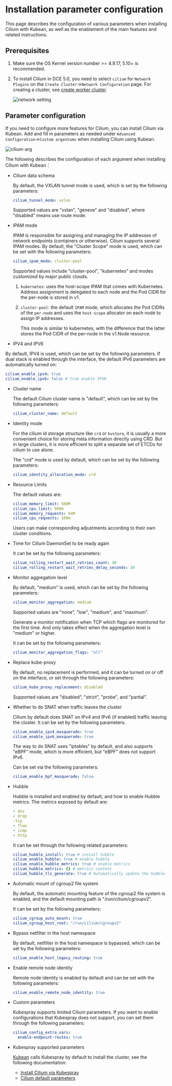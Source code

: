# Installation parameter configuration

This page describes the configuration of various parameters when installing Cilium with Kubean, as well as the enablement of the main features and related instructions.

## Prerequisites

1. Make sure the OS Kernel version number >= 4.9.17, 5.10+ is recommended.

2. To install Cilium in DCE 5.0, you need to select `cilium` for `Network Plugins` on the `Create Cluster`->`Network Configuration` page. For creating a cluster, see [create worker cluster](../../../kpanda/user-guide/clusters/create-cluster.md).

   ![network setting](https://docs.daocloud.io/daocloud-docs-images/docs/en/docs/network/images/cilium-install-1.png)

## Parameter configuration

If you need to configure more features for Cilium, you can install Cilium via Kubean. Add and fill in parameters as needed under `Advanced Configuration`->`Custom argentums` when installing Cilium using Kubean.

![cilium-arg](https://docs.daocloud.io/daocloud-docs-images/docs/en/docs/network/images/cilium-install-2.png)

The following describes the configuration of each argument when installing Cilium with Kubean：

- Cilium data schema

    By default, the VXLAN tunnel mode is used, which is set by the following parameters:

    ```yaml
    cilium_tunnel_mode: vxlan
    ```

    Supported values ​​are "vxlan", "geneve" and "disabled", where "disabled" means use route mode.

- IPAM mode

    IPAM is responsible for assigning and managing the IP addresses of network endpoints (containers or otherwise). Cilium supports several IPAM modes. By default, the "Cluster Scope" mode is used, which can be set with the following parameters:

    ```yaml
    cilium_ipam_mode: cluster-pool
    ```

    Supported values ​​include "cluster-pool", "kubernetes" and modes customized by major public clouds.

    1. `kubernetes`: uses the host-scope IPAM that comes with Kubernetes. Address assignment is delegated to each node and the Pod CIDR for the per-node is stored in v1.

    2. `cluster-pool`: the default `IPAM` mode, which allocates the Pod CIDRs of the `per-node` and uses the `host-scope` allocator on each node to assign IP addresses.

       This mode is similar to kubernetes, with the difference that the latter stores the Pod CIDR of the per-node in the v1.Node resource.

- IPV4 and IPV6

By default, IPV4 is used, which can be set by the following parameters. If dual stack is enabled through the interface, the default IPv6 parameters are automatically turned on:

```yaml
cilium_enable_ipv4: true
cilium_enable_ipv6: false # true enable IPV6
```

- Cluster name

    The default Cilium cluster name is "default", which can be set by the following parameters:

    ```yaml
    cilium_cluster_name: default
    ```

- Identity mode

    For the cilium id storage structure like `crd` or `kvstore`, it is usually a more convenient choice for storing meta information directly using CRD. But in large clusters, it is more efficient to split a separate set of ETCDs for cilium to use alone.

    The "crd" mode is used by default, which can be set by the following parameters:

    ```yaml
    cilium_identity_allocation_mode: crd
    ```

- Resource Limits

    The default values ​​are:

    ```yaml
    cilium_memory_limit: 500M
    cilium_cpu_limit: 500m
    cilium_memory_requests: 64M
    cilium_cpu_requests: 100m
    ```

    Users can make corresponding adjustments according to their own cluster conditions.

- Time for Cilium DaemonSet to be ready again

    It can be set by the following parameters:

    ```yaml
    cilium_rolling_restart_wait_retries_count: 30
    cilium_rolling_restart_wait_retries_delay_seconds: 10
    ```

- Monitor aggregation level

    By default, "medium" is used, which can be set by the following parameters:

    ```yaml
    cilium_monitor_aggregation: medium
    ```

    Supported values ​​are "none", "low", "medium", and "maximum".

    Generate a monitor notification when TCP which flags are monitored for the first time. And only takes effect when the aggregation level is "medium" or higher.

    It can be set by the following parameters:

    ```yaml
    cilium_monitor_aggregation_flags: "all"
    ```

- Replace kube-proxy

    By default, no replacement is performed, and it can be turned on or off on the interface, or set through the following parameters:

    ```yaml
    cilium_kube_proxy_replacement: disabled
    ```

    Supported values ​​are "disabled", "strict", "probe", and "partial".

- Whether to do SNAT when traffic leaves the cluster

    Cilium by default does SNAT on IPv4 and IPv6 (if enabled) traffic leaving the cluster. It can be set by the following parameters:

    ```yaml
    cilium_enable_ipv4_masquerade: true
    cilium_enable_ipv6_masquerade: true
    ```

    The way to do SNAT uses "iptables" by default, and also supports "eBPF" mode, which is more efficient, but "eBPF" does not support IPv6.

    Can be set via the following parameters:

    ```yaml
    cilium_enable_bpf_masquerade: false
    ```

- Hubble

    Hubble is installed and enabled by default, and how to enable Hubble metrics. The metrics exposed by default are:

    ```yaml
    - dns
    - drop
    -tcp
    - flow
    - icmp
    - http
    ```

    It can be set through the following related parameters:

    ```yaml
    cilium_hubble_install: true # install hubble
    cilium_enable_hubble: true # enable hubble
    cilium_enable_hubble_metrics: true # enable metrics
    cilium_hubble_metrics: {} # metrics content
    cilium_hubble_tls_generate: true # Automatically update the hubble-relay certificate
    ```

- Automatic mount of cgroup2 file system

    By default, the automatic mounting feature of the cgroup2 file system is enabled, and the default mounting path is "/run/cilium/cgroupv2".

    It can be set by the following parameters:

    ```yaml
    cilium_cgroup_auto_mount: true
    cilium_cgroup_host_root: "/run/cilium/cgroupv2"
    ```

- Bypass netfilter in the host namespace

    By default, netfilter in the host namespace is bypassed, which can be set by the following parameters:

    ```yaml
    cilium_enable_host_legacy_routing: true
    ```

- Enable remote node identity

    Remote node identity is enabled by default and can be set with the following parameters:

    ```yaml
    cilium_enable_remote_node_identity: true
    ```

- Custom parameters

    Kubespray supports limited Cilium parameters. If you want to enable configurations that Kubespray does not support, you can set them through the following parameters:

    ```yaml
    cilium_config_extra_vars:
      enable-endpoint-routes: true
    ```

- Kubespray supported parameters

    [Kubean](../../../community/kubean.md) calls Kubespray by default to install the cluster, see the following documentation:

    - [Install Cilium via Kubespray](https://github.com/kubernetes-sigs/kubespray/blob/master/docs/cilium.md)
    - [Cilium default parameters](https://github.com/kubernetes-sigs/kubespray/blob/b289f533b3b49ecf03baf755bd18b2da48608b3f/roles/network_plugin/cilium/defaults/main.yml)